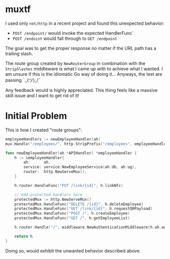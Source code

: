 # muxtf

I used only `net/http` in a recent project and found this unexpected behavior:

- `POST /endpoint/` would invoke the expected HandlerFunc`
- `POST /endoint` would fall through to `GET /endpoint`

The goal was to get the proper response no matter if the URL path has a trailing slash.

The route group created by `NewRouterGroup` in combination with the `StripSlashes` middleware is what I came up with to achieve
what I wanted. I am unsure if this is the idiomatic Go way of doing it... Anyways, the test are passing ¯\_(ツ)_/¯

Any feedback would is highly appreciated. This thing feels like a massive skill issue and I want to get rid of it!

# Initial Problem

This is how I created "route groups":

```go
employeeHandlers := newEmployeeHandler(ah)
mux.Handle("/employees/", http.StripPrefix("/employees", employeeHandlers.router))
```

```go
func newEmployeeHandler(ah *APIHandler) *employeeHandler {
    h := &employeeHandler{
        ah:      ah,
        service: service.NewEmployeeService(ah.db, ah.ug),
        router:  http.NewServeMux(),
    }

    h.router.HandleFunc("PUT /link/{id}", h.linkNfc)

    // Add protected handlers here
    protectedMux := http.NewServeMux()
    protectedMux.HandleFunc("DELETE /{id}", h.deleteEmployee)
    protectedMux.HandleFunc("GET /link/{id}", h.requestQRPayload)
    protectedMux.HandleFunc("POST /", h.createEmployee)
    protectedMux.HandleFunc("GET /", h.getEmployeeList)

    h.router.Handle("/", middleware.NewAuthenticationMiddleware(h.ah.authService)(protectedMux))

    return h
}
```

Doing so, would exhibit the unwanted behavior described above.
